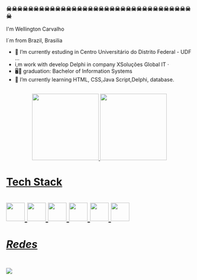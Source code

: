### ☠☠☠☠☠☠☠☠☠☠☠☠☠☠☠☠☠☠☠☠☠☠☠☠☠☠☠☠☠☠☠☠☠☠☠

 I'm Wellington Carvalho 
 
 I´m from Brazil, Brasilia

- 🔭 I’m currently estuding in Centro Universitário do Distrito Federal - UDF  ...
-  i,m work with develop Delphi in company XSoluções Global IT · 
- 🖥💾 graduation: Bachelor of Information Systems
- 🌱 I’m currently learning HTML, CSS,Java Script,Delphi, database.
##
<div align="center">
  <a href="https://github.com/aguiarwellington">
  <img height="180em" src="https://github-readme-stats.vercel.app/api?username=aguiarwellington&show_icons=true&theme=dark&include_all_commits=true&count_private=true"/>
  <img height="180em" src="https://github-readme-stats.vercel.app/api/top-langs/?username=aguiarwellington&layout=compact&langs_count=7&theme=dark"/>
</div>
 
 ##
 <h1> Tech Stack<h1>
 <img height="50em" src="https://cdn.jsdelivr.net/gh/devicons/devicon/icons/html5/html5-original.svg" />
 <img height="50em" src="https://cdn.jsdelivr.net/gh/devicons/devicon/icons/css3/css3-original.svg" />
 <img height="50em" src="https://cdn.jsdelivr.net/gh/devicons/devicon/icons/c/c-original.svg" />
 <img  height="50em" src="https://cdn.jsdelivr.net/gh/devicons/devicon/icons/php/php-original.svg" />
 <img  height="50em" src="https://cdn.jsdelivr.net/gh/devicons/devicon/icons/java/java-original-wordmark.svg" />
 <img height="50em" src="https://cdn.jsdelivr.net/gh/devicons/devicon/icons/javascript/javascript-original.svg" />


<div>
 <h5> Redes <h5>
<a href="https://instagram.com/wellington_carvalho008" target="_blank"><img src="https://img.shields.io/badge/-Instagram-%23E4405F?style=for-the-badge&logo=instagram&logoColor=white" target="_blank"></a>
</div>

